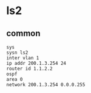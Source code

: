 # ls2
## common
```
sys
sysn ls2
inter vlan 1
ip addr 200.1.3.254 24
router id 1.1.2.2
ospf
area 0
network 200.1.3.254 0.0.0.255
```
